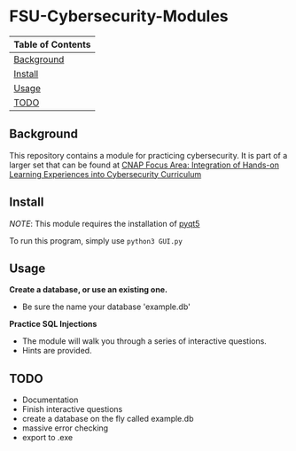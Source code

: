 # FSU-Cybersecurity-Modules

| Table of Contents |
|-------------------|
|[Background](#background)|
|[Install](#install-tips)|
|[Usage](#usage)|
|[TODO](#todo)|   

## Background

This repository contains a module for practicing cybersecurity. It is part of a larger set that can be found at  [CNAP Focus Area: Integration of Hands-on Learning Experiences into Cybersecurity Curriculum](http://www.sait.fsu.edu/dod/dod.shtml)

 
## Install

*NOTE*: This module requires the installation of [pyqt5](http://pyqt.sourceforge.net/Docs/PyQt5/installation.html)

To run this program, simply use ```python3 GUI.py```
## Usage


**Create a database, or use an existing one.**
- Be sure the name your database 'example.db'


**Practice SQL Injections**
- The module will walk you through a series of interactive questions.
- Hints are provided.

## TODO

* Documentation
* Finish interactive questions
* create a database on the fly called example.db
* massive error checking
* export to .exe

